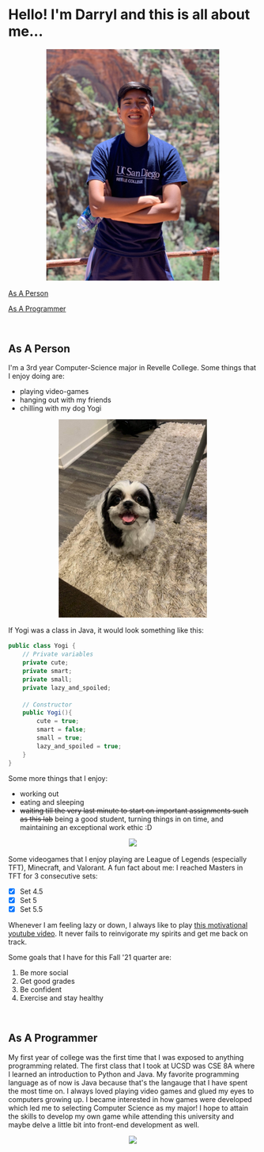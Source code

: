 # **Hello! I'm Darryl and this is all about me...**

<p style = "text-align:center;"><img src = "./utah_2019.jpg" width="350">

[As A Person](#as-a-person)

[As A Programmer](#as-a-programmer)

<br/>

## **As A Person**

I'm a 3rd year Computer-Science major in Revelle College. Some things that I enjoy doing are:
- playing video-games
- hanging out with my friends
- chilling with my dog Yogi
<p style = "text-align:center;"><img src = "./yogi_smiley.JPG" width="300">

If Yogi was a class in Java, it would look something like this:
```java
public class Yogi {
    // Private variables
    private cute;
    private smart;
    private small;
    private lazy_and_spoiled;

    // Constructor
    public Yogi(){
        cute = true;
        smart = false;
        small = true;
        lazy_and_spoiled = true;
    }
}
```
Some more things that I enjoy:
- working out
- eating and sleeping
- ~~waiting till the very last minute to start on important assignments such as this lab~~ being a good student, turning things in on time, and maintaining an exceptional work ethic :D

<p style = "text-align:center;"><img src = "https://i2.wp.com/rollercoasteryears.com/wp-content/uploads/Thrive-During-Finals-.jpg?fit=1000%2C667&ssl=1" width="300"/>

Some videogames that I enjoy playing are League of Legends (especially TFT), Minecraft, and Valorant. A fun fact about me: I reached Masters in TFT for 3 consecutive sets:
- [x] Set 4.5
- [x] Set 5
- [x] Set 5.5

Whenever I am feeling lazy or down, I always like to play [this motivational youtube video](https://www.youtube.com/watch?v=tYzMYcUty6s). It never fails to reinvigorate my spirits and get me back on track.

Some goals that I have for this Fall '21 quarter are:
1. Be more social
2. Get good grades
3. Be confident
4. Exercise and stay healthy

<br/>

## **As A Programmer**
My first year of college was the first time that I was exposed to anything programming related. The first class that I took at UCSD was CSE 8A where I learned an introduction to Python and Java. My favorite programming language as of now is Java because that's the langauge that I have spent the most time on. I always loved playing video games and glued my eyes to computers growing up. I became interested in how games were developed which led me to selecting Computer Science as my major! I hope to attain the skills to develop my own game while attending this university and maybe delve a little bit into front-end development as well.
<p style = "text-align:center;"><img src = "https://thumbs.dreamstime.com/z/happy-smiling-hacker-man-using-mobile-smartphone-men-doing-telecommunications-fraud-successfully-blackmail-many-money-feeling-102188396.jpg" width="350">

